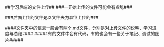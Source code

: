 ##学习后端的文件上传##
###一开始上传的文件可能会有点乱###

###后面上传的文件是以文件夹为单位上传的###

####文件夹中的信息一般会有两个.md文件，分别是对上传文件的说明、学习进度与总结####
#####有的文件中会有代码，有的也会有一些关于笔记、调试的图片#####
